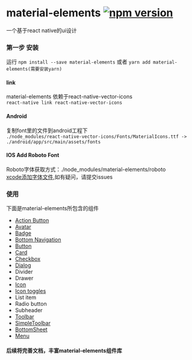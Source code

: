 # material-elements [![npm version](https://badge.fury.io/js/material-elements.svg)](https://badge.fury.io/js/material-elements)
一个基于react native的ui设计
### 第一步 安装
运行 `npm install --save material-elements` 或者 `yarn add material-elements(需要安装yarn)`


#### link
material-elements 依赖于react-native-vector-icons <br/>
`react-native link react-native-vector-icons`

#### Android
复制font里的文件到android工程下<br/>
`./node_modules/react-native-vector-icons/Fonts/MaterialIcons.ttf -> ./android/app/src/main/assets/fonts`

#### IOS Add Roboto Font

Roboto字体获取方式：./node_modules/material-elements/roboto  <br/>
[xcode添加字体文件](http://blog.csdn.net/huanghuanghonghong/article/details/52723364),如有疑问，请提交issues

### 使用

下面是material-elements所包含的组件

- [Action Button](https://github.com/react-native-studio/material-elements/blob/master/docs/ActionButton.md)
- [Avatar](https://github.com/react-native-studio/material-elements/blob/master/docs/Avatar.md)
- [Badge](https://github.com/react-native-studio/material-elements/blob/master/docs/Badge.md)
- [Bottom Navigation](https://github.com/react-native-studio/material-elements/blob/master/docs/BottomNavigation.md)
- [Button](https://github.com/react-native-studio/material-elements/blob/master/docs/Button.md)
- [Card](https://github.com/react-native-studio/material-elements/blob/master/docs/Card.md)
- [Checkbox](https://github.com/react-native-studio/material-elements/blob/master/docs/Checkbox.md)
- [Dialog](https://github.com/react-native-studio/material-elements/blob/master/docs/Dialog.md)
- Divider
- Drawer
- [Icon](https://github.com/react-native-studio/material-elements/blob/master/docs/Icon.md)
- [Icon toggles](https://github.com/react-native-studio/material-elements/blob/master/docs/IconToggle.md)
- List item
- Radio button
- Subheader
- [Toolbar](https://github.com/react-native-studio/material-elements/blob/master/docs/Toolbar.md)
- [SimpleToolbar](https://github.com/react-native-studio/material-elements/blob/master/docs/SimpleToolbar.md)
- [BottomSheet](https://github.com/react-native-studio/material-elements/blob/master/docs/BottomSheet.md)
- [Menu](https://github.com/react-native-studio/material-elements/blob/master/docs/Menu.md)
#### 后续将完善文档，丰富material-elements组件库
